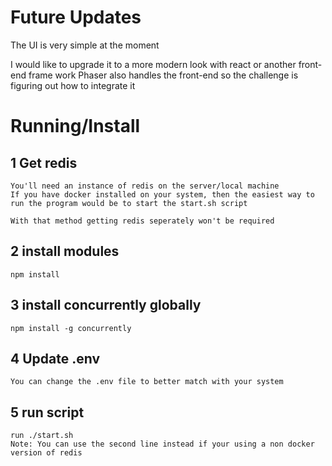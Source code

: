
# Future Updates
The UI is very simple at the moment

I would like to upgrade it to a more modern look with react or another front-end frame work
Phaser also handles the front-end so the challenge is figuring out how to integrate it

# Running/Install

## 1 Get redis
```
You'll need an instance of redis on the server/local machine 
If you have docker installed on your system, then the easiest way to run the program would be to start the start.sh script

With that method getting redis seperately won't be required
```

## 2 install modules


```
npm install
```

## 3 install concurrently globally


```
npm install -g concurrently

```



## 4 Update .env


```
You can change the .env file to better match with your system

```

## 5 run script 
```
run ./start.sh
Note: You can use the second line instead if your using a non docker version of redis

```


